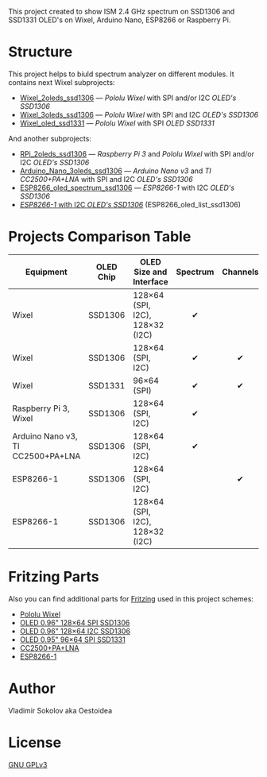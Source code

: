 This project created to show ISM 2.4 GHz spectrum on SSD1306 and SSD1331 OLED's on Wixel, Arduino Nano, ESP8266 or Raspberry Pi.

# Structure

This project helps to biuld spectrum analyzer on different modules. It contains next Wixel subprojects:

* [Wixel_2oleds_ssd1306](https://github.com/Oestoidea/oled-spectrum-analizer/tree/master/Wixel/Wixel_2oleds_ssd1306) — _Pololu Wixel_ with SPI and/or I2C _OLED's SSD1306_
* [Wixel_3oleds_ssd1306](https://github.com/Oestoidea/oled-spectrum-analizer/tree/master/Wixel/Wixel_3oleds_ssd1306) — _Pololu Wixel_ with SPI and I2C _OLED's SSD1306_
* [Wixel_oled_ssd1331](https://github.com/Oestoidea/oled-spectrum-analizer/tree/master/Wixel/Wixel_oled_ssd1331) — _Pololu Wixel_ with SPI _OLED SSD1331_

And another subprojects:

* [RPi_2oleds_ssd1306](https://github.com/Oestoidea/oled-spectrum-analizer/tree/master/RPi) — _Raspberry Pi 3_ and _Pololu Wixel_ with SPI and/or I2C _OLED's SSD1306_ 
* [Arduino_Nano_3oleds_ssd1306](https://github.com/Oestoidea/oled-spectrum-analizer/tree/master/Arduino_Nano) — _Arduino Nano v3_ and _TI CC2500+PA+LNA_ with SPI and I2C _OLED's SSD1306_
* [ESP8266_oled_spectrum_ssd1306](https://github.com/Oestoidea/oled-spectrum-analizer/tree/master/ESP8266/ESP8266_oled_spectrum_ssd1306) — _ESP8266-1_ with I2C _OLED's SSD1306_
* [_ESP8266-1_ with I2C _OLED's SSD1306_](https://github.com/Oestoidea/oled-spectrum-analizer/tree/master/ESP8266/ESP8266_oled_list_ssd1306) (ESP8266_oled_list_ssd1306)

# Projects Comparison Table

| Equipment    | OLED Chip | OLED Size and Interface | Spectrum | Channels | APs | Link |
| ------------ | --------- | ----------------------- |:--------:|:--------:|:---:| ---- |
| Wixel        | SSD1306   | 128×64 (SPI, I2C), 128×32 (I2C) | ✔ |  |  |  [Wixel_2oleds_ssd1306](https://github.com/Oestoidea/oled-spectrum-analizer/tree/master/Wixel/Wixel_2oleds_ssd1306) |
| Wixel        | SSD1306   | 128×64 (SPI, I2C) | ✔ | ✔ |  | [Wixel_3oleds_ssd1306](https://github.com/Oestoidea/oled-spectrum-analizer/tree/master/Wixel/Wixel_3oleds_ssd1306) |
| Wixel        | SSD1331   | 96×64 (SPI) | ✔ | ✔ |  |  [Wixel_oled_ssd1331](https://github.com/Oestoidea/oled-spectrum-analizer/tree/master/Wixel/Wixel_oled_ssd1331) |
| Raspberry Pi 3, Wixel | SSD1306   | 128×64 (SPI, I2C) | ✔ |  |  |  [RPi_2oleds_ssd1306](https://github.com/Oestoidea/oled-spectrum-analizer/tree/master/RPi) |
| Arduino Nano v3, TI CC2500+PA+LNA | SSD1306   | 128×64 (SPI, I2C) | ✔ |  |  |  [Arduino_Nano_3oleds_ssd1306](https://github.com/Oestoidea/oled-spectrum-analizer/tree/master/Arduino_Nano) |
| ESP8266-1 | SSD1306   | 128×64 (SPI, I2C) |  | ✔ |  |  [ESP8266_oled_spectrum_ssd1306](https://github.com/Oestoidea/oled-spectrum-analizer/tree/master/ESP8266/ESP8266_oled_spectrum_ssd1306) |
| ESP8266-1 | SSD1306   | 128×64 (SPI, I2C), 128×32 (I2C) |  |  | ✔ | [ESP8266_oled_list_ssd1306](https://github.com/Oestoidea/oled-spectrum-analizer/tree/master/ESP8266/ESP8266_oled_list_ssd1306) |

# Fritzing Parts

Also you can find additional parts for [Fritzing](http://fritzing.org/home/) used in this project schemes:

* [Pololu Wixel](https://github.com/Oestoidea/oled-spectrum-analizer/blob/master/fritzing-parts/OLED%200.96%20128x64%20I2C%20SSD1306.fzpz) 
* [OLED 0.96" 128×64 SPI SSD1306](https://github.com/Oestoidea/oled-spectrum-analizer/blob/master/fritzing-parts/OLED%200.96%20128x64%20SPI%20SSD1306.fzpz)
* [OLED 0.96" 128×64 I2C SSD1306](https://github.com/Oestoidea/oled-spectrum-analizer/blob/master/fritzing-parts/OLED%200.96%20128x64%20I2C%20SSD1306.fzpz)
* [OLED 0.95" 96×64 SPI SSD1331](https://github.com/Oestoidea/oled-spectrum-analizer/blob/master/fritzing-parts/OLED%200.95%2096x64%20SPI%20SSD1331.fzpz)
* [CC2500+PA+LNA](https://github.com/Oestoidea/oled-spectrum-analizer/blob/master/fritzing-parts/CC2500%2BPA%2BLNA.fzpz)
* [ESP8266-1](https://github.com/Oestoidea/oled-spectrum-analizer/blob/master/fritzing-parts/ESP8266-1.fzpz)

# Author

Vladimir Sokolov aka Oestoidea

# License

[GNU GPLv3](https://www.gnu.org/licenses/gpl-3.0.html)
